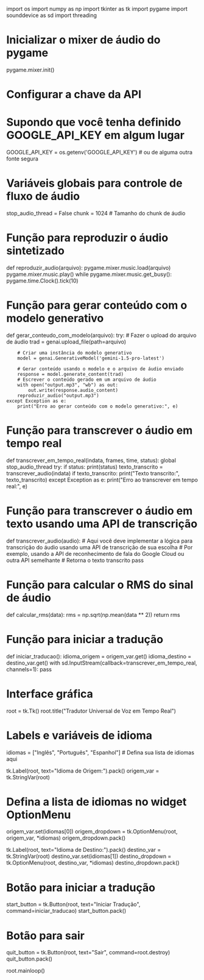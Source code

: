 import os
import numpy as np
import tkinter as tk
import pygame
import sounddevice as sd
import threading

# Inicializar o mixer de áudio do pygame
pygame.mixer.init()

# Configurar a chave da API
# Supondo que você tenha definido GOOGLE_API_KEY em algum lugar
GOOGLE_API_KEY = os.getenv('GOOGLE_API_KEY')  # ou de alguma outra fonte segura

# Variáveis globais para controle de fluxo de áudio
stop_audio_thread = False
chunk = 1024  # Tamanho do chunk de áudio

# Função para reproduzir o áudio sintetizado
def reproduzir_audio(arquivo):
    pygame.mixer.music.load(arquivo)
    pygame.mixer.music.play()
    while pygame.mixer.music.get_busy():
        pygame.time.Clock().tick(10)

# Função para gerar conteúdo com o modelo generativo
def gerar_conteudo_com_modelo(arquivo):
    try:
        # Fazer o upload do arquivo de áudio
        trad = genai.upload_file(path=arquivo)

        # Criar uma instância do modelo generativo
        model = genai.GenerativeModel('gemini-1.5-pro-latest')

        # Gerar conteúdo usando o modelo e o arquivo de áudio enviado
        response = model.generate_content(trad)
        # Escrever o conteúdo gerado em um arquivo de áudio
        with open("output.mp3", "wb") as out:
            out.write(response.audio_content)
        reproduzir_audio("output.mp3")
    except Exception as e:
        print("Erro ao gerar conteúdo com o modelo generativo:", e)

# Função para transcrever o áudio em tempo real
def transcrever_em_tempo_real(indata, frames, time, status):
    global stop_audio_thread
    try:
        if status:
            print(status)
        texto_transcrito = transcrever_audio(indata)
        if texto_transcrito:
            print("Texto transcrito:", texto_transcrito)
    except Exception as e:
        print("Erro ao transcrever em tempo real:", e)

# Função para transcrever o áudio em texto usando uma API de transcrição
def transcrever_audio(audio):
    # Aqui você deve implementar a lógica para transcrição do áudio usando uma API de transcrição de sua escolha
    # Por exemplo, usando a API de reconhecimento de fala do Google Cloud ou outra API semelhante
    # Retorna o texto transcrito
    pass

# Função para calcular o RMS do sinal de áudio
def calcular_rms(data):
    rms = np.sqrt(np.mean(data ** 2))
    return rms

# Função para iniciar a tradução
def iniciar_traducao():
    idioma_origem = origem_var.get()
    idioma_destino = destino_var.get()
    with sd.InputStream(callback=transcrever_em_tempo_real, channels=1):
        pass

# Interface gráfica
root = tk.Tk()
root.title("Tradutor Universal de Voz em Tempo Real")

# Labels e variáveis de idioma
idiomas = ["Inglês", "Português", "Espanhol"]  # Defina sua lista de idiomas aqui

tk.Label(root, text="Idioma de Origem:").pack()
origem_var = tk.StringVar(root)
# Defina a lista de idiomas no widget OptionMenu
origem_var.set(idiomas[0])
origem_dropdown = tk.OptionMenu(root, origem_var, *idiomas)
origem_dropdown.pack()

tk.Label(root, text="Idioma de Destino:").pack()
destino_var = tk.StringVar(root)
destino_var.set(idiomas[1])
destino_dropdown = tk.OptionMenu(root, destino_var, *idiomas)
destino_dropdown.pack()

# Botão para iniciar a tradução
start_button = tk.Button(root, text="Iniciar Tradução", command=iniciar_traducao)
start_button.pack()

# Botão para sair
quit_button = tk.Button(root, text="Sair", command=root.destroy)
quit_button.pack()

root.mainloop()

